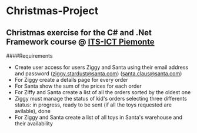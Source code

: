 # Christmas-Project
## Christmas exercise for the C# and .Net Framework course @ [ITS-ICT Piemonte](http://www.its-ictpiemonte.it/)

####Requirements 
- Create user access for users Ziggy and Santa using their email address and password (ziggy.stardust@santa.com) (santa.claus@santa.com)
- For Ziggy create a details page for every order
- For Santa show the sum of the prices for each order
- For Ziffy and Santa create a list of all the orders sorted by the oldest one
- Ziggy must manage the status of kid's orders selecting three differents status: in progress, ready to be sent (if all the toys requested are avilable), done
- For Ziggy and Santa create a list of all toys in Santa's warehouse and their availability
